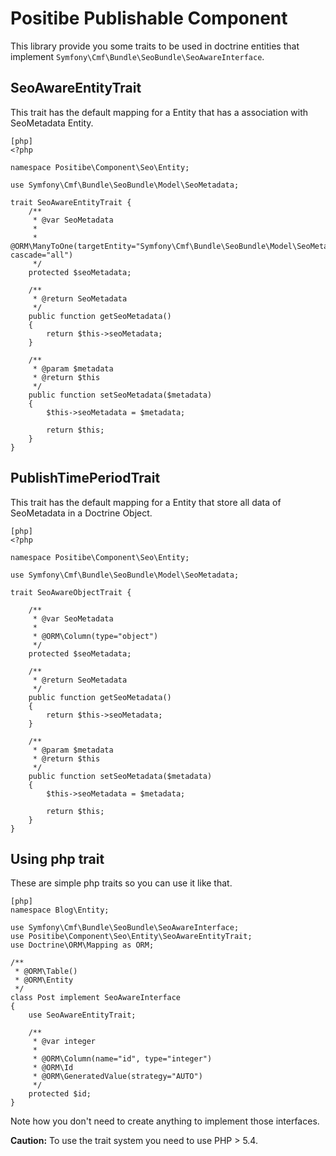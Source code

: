 Positibe Publishable Component
==============================

This library provide you some traits to be used in doctrine entities that implement `Symfony\Cmf\Bundle\SeoBundle\SeoAwareInterface`.

SeoAwareEntityTrait
-------------------

This trait has the default mapping for a Entity that has a association with SeoMetadata Entity.

    [php]
    <?php

    namespace Positibe\Component\Seo\Entity;

    use Symfony\Cmf\Bundle\SeoBundle\Model\SeoMetadata;

    trait SeoAwareEntityTrait {
        /**
         * @var SeoMetadata
         *
         * @ORM\ManyToOne(targetEntity="Symfony\Cmf\Bundle\SeoBundle\Model\SeoMetadata", cascade="all")
         */
        protected $seoMetadata;

        /**
         * @return SeoMetadata
         */
        public function getSeoMetadata()
        {
            return $this->seoMetadata;
        }

        /**
         * @param $metadata
         * @return $this
         */
        public function setSeoMetadata($metadata)
        {
            $this->seoMetadata = $metadata;

            return $this;
        }
    }

PublishTimePeriodTrait
----------------------

This trait has the default mapping for a Entity that store all data of SeoMetadata in a Doctrine Object.

    [php]
    <?php

    namespace Positibe\Component\Seo\Entity;

    use Symfony\Cmf\Bundle\SeoBundle\Model\SeoMetadata;

    trait SeoAwareObjectTrait {

        /**
         * @var SeoMetadata
         *
         * @ORM\Column(type="object")
         */
        protected $seoMetadata;

        /**
         * @return SeoMetadata
         */
        public function getSeoMetadata()
        {
            return $this->seoMetadata;
        }

        /**
         * @param $metadata
         * @return $this
         */
        public function setSeoMetadata($metadata)
        {
            $this->seoMetadata = $metadata;

            return $this;
        }
    }

Using php trait
---------------

These are simple php traits so you can use it like that.

    [php]
    namespace Blog\Entity;

    use Symfony\Cmf\Bundle\SeoBundle\SeoAwareInterface;
    use Positibe\Component\Seo\Entity\SeoAwareEntityTrait;
    use Doctrine\ORM\Mapping as ORM;

    /**
     * @ORM\Table()
     * @ORM\Entity
     */
    class Post implement SeoAwareInterface
    {
        use SeoAwareEntityTrait;

        /**
         * @var integer
         *
         * @ORM\Column(name="id", type="integer")
         * @ORM\Id
         * @ORM\GeneratedValue(strategy="AUTO")
         */
        protected $id;
    }

Note how you don't need to create anything to implement those interfaces.

**Caution:** To use the trait system you need to use PHP > 5.4.